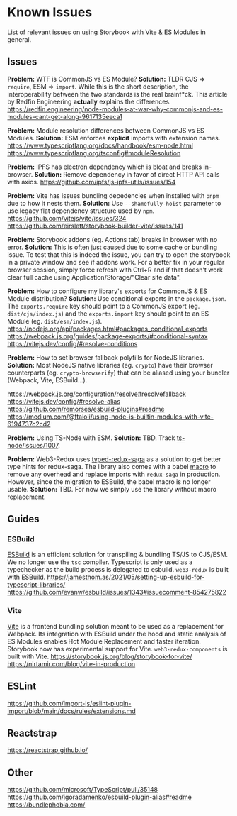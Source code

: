 # Known Issues
List of relevant issues on using Storybook with Vite & ES Modules in general.
## Issues
**Problem:** WTF is CommonJS vs ES Module?
**Solution:** TLDR CJS => `require`, ESM => `import`. While this is the short description, the interoperability between the two standards is the real brainf*ck. This article by Redfin Engineering **actually** explains the differences.
https://redfin.engineering/node-modules-at-war-why-commonjs-and-es-modules-cant-get-along-9617135eeca1

**Problem:** Module resolution differences between CommonJS vs ES Modules.
**Solution:** ESM enforces **explicit** imports with extension names.
https://www.typescriptlang.org/docs/handbook/esm-node.html
https://www.typescriptlang.org/tsconfig#moduleResolution

**Problem:** IPFS has electron dependency which is bloat and breaks in-browser.
**Solution:** Remove dependency in favor of direct HTTP API calls with axios.
https://github.com/ipfs/js-ipfs-utils/issues/154

**Problem:** Vite has issues bundling depedencies when installed with `pnpm` due to how it nests them.
**Solution:** Use `--shamefully-hoist` parameter to use legacy flat dependency structure used by `npm`.
https://github.com/vitejs/vite/issues/324
https://github.com/eirslett/storybook-builder-vite/issues/141

**Problem:** Storybook addons (eg. Actions tab) breaks in browser with no error.
**Solution:** This is often just caused due to some cache or bundling issue. To test that this is indeed the issue, you can try to open the storybook in a private window and see if addons work. For a better fix in your regular browser session, simply force refresh with Ctrl+R and if that doesn't work clear full cache using Application/Storage/"Clear site data".

**Problem:** How to configure my library's exports for CommonJS & ES Module distribution?
**Solution:** Use conditional exports in the `package.json`. The `exports.require` key should point to a CommonJS export (eg. `dist/cjs/index.js`) and the `exports.import` key should point to an ES Module (eg. `dist/esm/index.js`).
https://nodejs.org/api/packages.html#packages_conditional_exports
https://webpack.js.org/guides/package-exports/#conditional-syntax
https://vitejs.dev/config/#resolve-conditions

**Problem:** How to set browser fallback polyfills for NodeJS libraries.
**Solution:** Most NodeJS native libraries (eg. `crypto`) have their browser counterparts (eg. `crypto-browserify`) that can be aliased using your bundler (Webpack, Vite, ESBuild...).

https://webpack.js.org/configuration/resolve#resolvefallback
https://vitejs.dev/config/#resolve-alias
https://github.com/remorses/esbuild-plugins#readme
https://medium.com/@ftaioli/using-node-js-builtin-modules-with-vite-6194737c2cd2

**Problem:** Using TS-Node with ESM.
**Solution:** TBD. Track [ts-node/issues/1007](https://github.com/TypeStrong/ts-node/issues/1007).

**Problem:** Web3-Redux uses [typed-redux-saga](https://github.com/agiledigital/typed-redux-saga) as a solution to get better type hints for redux-saga. The library also comes with a babel [macro](https://github.com/agiledigital/typed-redux-saga#babel-macro) to remove any overhead and replace imports with `redux-saga` in production. However, since the migration to ESBuild, the babel macro is no longer usable.
**Solution:** TBD. For now we simply use the library without macro replacement.

## Guides
### ESBuild
[ESBuild](esbuild.github.io) is an efficient solution for transpiling & bundling TS/JS to CJS/ESM. We no longer use the `tsc` compiler. Typescript is only used as a typechecker as the build process is delegated to esbuild.
`web3-redux` is built with ESBuild.
https://jamesthom.as/2021/05/setting-up-esbuild-for-typescript-libraries/
https://github.com/evanw/esbuild/issues/1343#issuecomment-854275822

### Vite
[Vite](https://vitejs.dev/) is a frontend bundling solution meant to be used as a replacement for Webpack. Its integration with ESBuild under the hood and static analysis of ES Modules enables Hot Module Replacement and faster iteration. Storybook now has experimental support for Vite.
`web3-redux-components` is built with Vite.
https://storybook.js.org/blog/storybook-for-vite/
https://nirtamir.com/blog/vite-in-production

## ESLint
https://github.com/import-js/eslint-plugin-import/blob/main/docs/rules/extensions.md

## Reactstrap
https://reactstrap.github.io/

## Other
https://github.com/microsoft/TypeScript/pull/35148
https://github.com/igoradamenko/esbuild-plugin-alias#readme
https://bundlephobia.com/
